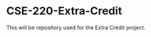 CSE-220-Extra-Credit
====================

This will be repository used for the Extra Credit project.
